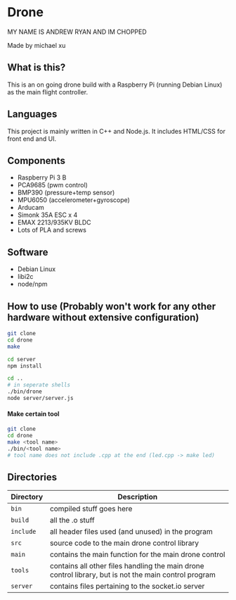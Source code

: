 # Drone

MY NAME IS ANDREW RYAN AND IM CHOPPED 

Made by michael xu
## What is this?
This is an on going drone build with a Raspberry Pi (running Debian Linux) as the main flight controller.
## Languages
This project is mainly written in C++ and Node.js.
It includes HTML/CSS for front end and UI.
## Components
- Raspberry Pi 3 B
- PCA9685 (pwm control)
- BMP390 (pressure+temp sensor)
- MPU6050 (accelerometer+gyroscope)
- Arducam
- Simonk 35A ESC x 4
- EMAX 2213/935KV BLDC
- Lots of PLA and screws

## Software
- Debian Linux
- libi2c
- node/npm

## How to use (Probably won't work for any other hardware without extensive configuration)
```sh
git clone
cd drone
make

cd server
npm install

cd ..
# in seperate shells
./bin/drone
node server/server.js
```
#### Make certain tool
```sh
git clone
cd drone
make <tool name>
./bin/<tool name>
# tool name does not include .cpp at the end (led.cpp -> make led)
```

## Directories
| Directory | Description |
| ----------- | ----------- |
| `bin` | compiled stuff goes here |
| `build` | all the .o stuff | 
| `include` | all header files used (and unused) in the program |
| `src` | source code to the main drone control library |
| `main` | contains the main function for the main drone control |
| `tools` | contains all other files handling the main drone control library, but is not the main control program |
| `server` | contains files pertaining to the socket.io server |

